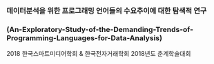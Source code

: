 ### 데이터분석을 위한 프로그래밍 언어들의 수요추이에 대한 탐색적 연구
### (An-Exploratory-Study-of-the-Demanding-Trends-of-Programming-Languages-for-Data-Analysis)
2018 한국스마트미디어학회 &amp; 한국전자거래학회 2018년도 춘계학술대회 <br>
